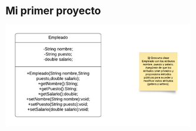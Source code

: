<!DOCTYPE html>
<html lang="en">
<head>
    <meta charset="UTF-8">
    <meta name="viewport" content="width=device-width, initial-scale=1.0">
   
</head>
<body>
    <h1>Mi primer proyecto</h1>
        <img src="Diagrama.png" alt="">

</body>
</html>
